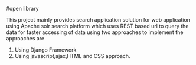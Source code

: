 #open library

This project mainly provides search application solution for web application using Apache solr search platform which uses REST based url to query the data for faster accessing of data using two approaches to implement the approaches are 

1) Using Django Framework
2) Using javascript,ajax,HTML and CSS approach.


